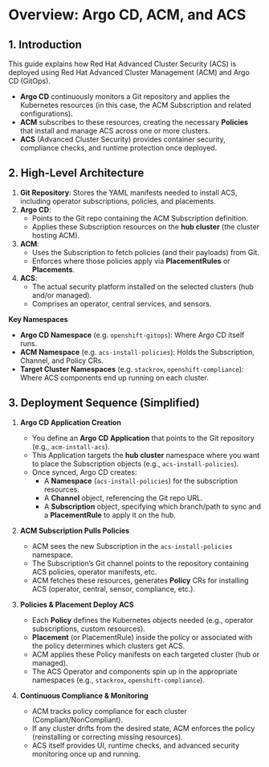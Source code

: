 
# **Overview: Argo CD, ACM, and ACS**

## 1. Introduction

This guide explains how Red Hat Advanced Cluster Security (ACS) is deployed using Red Hat Advanced Cluster Management (ACM) and Argo CD (GitOps).  
- **Argo CD** continuously monitors a Git repository and applies the Kubernetes resources (in this case, the ACM Subscription and related configurations).  
- **ACM** subscribes to these resources, creating the necessary **Policies** that install and manage ACS across one or more clusters.  
- **ACS** (Advanced Cluster Security) provides container security, compliance checks, and runtime protection once deployed.

## 2. High-Level Architecture

1. **Git Repository**: Stores the YAML manifests needed to install ACS, including operator subscriptions, policies, and placements.  
2. **Argo CD**:  
   - Points to the Git repo containing the ACM Subscription definition.  
   - Applies these Subscription resources on the **hub cluster** (the cluster hosting ACM).  
3. **ACM**:  
   - Uses the Subscription to fetch policies (and their payloads) from Git.  
   - Enforces where those policies apply via **PlacementRules** or **Placements**.  
4. **ACS**:  
   - The actual security platform installed on the selected clusters (hub and/or managed).  
   - Comprises an operator, central services, and sensors.

**Key Namespaces**  
- **Argo CD Namespace** (e.g. `openshift-gitops`): Where Argo CD itself runs.  
- **ACM Namespace** (e.g. `acs-install-policies`): Holds the Subscription, Channel, and Policy CRs.  
- **Target Cluster Namespaces** (e.g. `stackrox`, `openshift-compliance`): Where ACS components end up running on each cluster.

## 3. Deployment Sequence (Simplified)

1. **Argo CD Application Creation**  
   - You define an **Argo CD Application** that points to the Git repository (e.g., `acm-install-acs`).  
   - This Application targets the **hub cluster** namespace where you want to place the Subscription objects (e.g., `acs-install-policies`).  
   - Once synced, Argo CD creates:
     - A **Namespace** (`acs-install-policies`) for the subscription resources.  
     - A **Channel** object, referencing the Git repo URL.  
     - A **Subscription** object, specifying which branch/path to sync and a **PlacementRule** to apply it on the hub.

2. **ACM Subscription Pulls Policies**  
   - ACM sees the new Subscription in the `acs-install-policies` namespace.  
   - The Subscription’s Git channel points to the repository containing ACS policies, operator manifests, etc.  
   - ACM fetches these resources, generates **Policy** CRs for installing ACS (operator, central, sensor, compliance, etc.).

3. **Policies & Placement Deploy ACS**  
   - Each **Policy** defines the Kubernetes objects needed (e.g., operator subscriptions, custom resources).  
   - **Placement** (or PlacementRule) inside the policy or associated with the policy determines which clusters get ACS.  
   - ACM applies these Policy manifests on each targeted cluster (hub or managed).  
   - The ACS Operator and components spin up in the appropriate namespaces (e.g., `stackrox`, `openshift-compliance`).

4. **Continuous Compliance & Monitoring**  
   - ACM tracks policy compliance for each cluster (Compliant/NonCompliant).  
   - If any cluster drifts from the desired state, ACM enforces the policy (reinstalling or correcting missing resources).  
   - ACS itself provides UI, runtime checks, and advanced security monitoring once up and running.
